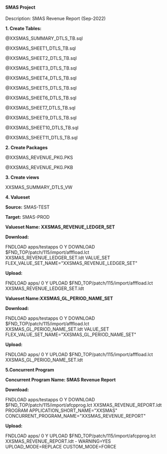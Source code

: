 #### SMAS Project

Description: SMAS Revenue Report (Sep-2022)


**1. Create Tables:**

@XXSMAS_SUMMARY_DTLS_TB.sql

@XXSMAS_SHEET1_DTLS_TB.sql

@XXSMAS_SHEET2_DTLS_TB.sql

@XXSMAS_SHEET3_DTLS_TB.sql

@XXSMAS_SHEET4_DTLS_TB.sql

@XXSMAS_SHEET5_DTLS_TB.sql

@XXSMAS_SHEET6_DTLS_TB.sql

@XXSMAS_SHEET7_DTLS_TB.sql

@XXSMAS_SHEET9_DTLS_TB.sql

@XXSMAS_SHEET10_DTLS_TB.sql

@XXSMAS_SHEET11_DTLS_TB.sql

**2. Create Packages**

@XXSMAS_REVENUE_PKG.PKS

@XXSMAS_REVENUE_PKG.PKB

**3. Create views**

XXSMAS_SUMMARY_DTLS_VW

**4. Valueset**

   **Source:** SMAS-TEST
   
   **Target:** SMAS-PROD

   **Valueset Name: XXSMAS_REVENUE_LEDGER_SET**
   
   **Download:**
   
   FNDLOAD apps/testapps O Y DOWNLOAD $FND_TOP/patch/115/import/afffload.lct XXSMAS_REVENUE_LEDGER_SET.ldt VALUE_SET FLEX_VALUE_SET_NAME="XXSMAS_REVENUE_LEDGER_SET"
   
   **Upload:**
   
   FNDLOAD apps/<pwd> 0 Y UPLOAD $FND_TOP/patch/115/import/afffload.lct XXSMAS_REVENUE_LEDGER_SET.ldt
   
   **Valueset Name:XXSMAS_GL_PERIOD_NAME_SET**
   
   **Download:**
   
   FNDLOAD apps/testapps O Y DOWNLOAD $FND_TOP/patch/115/import/afffload.lct XXSMAS_GL_PERIOD_NAME_SET.ldt VALUE_SET FLEX_VALUE_SET_NAME="XXSMAS_GL_PERIOD_NAME_SET"
   
   **Upload:**
   
   FNDLOAD apps/<pwd> 0 Y UPLOAD $FND_TOP/patch/115/import/afffload.lct XXSMAS_GL_PERIOD_NAME_SET.ldt


**5.Concurrent Program**

   **Concurrent Program Name: SMAS Revenue Report**
   
   **Download:**
   
   FNDLOAD apps/testapps O Y DOWNLOAD $FND_TOP/patch/115/import/afcpprog.lct XXSMAS_REVENUE_REPORT.ldt PROGRAM APPLICATION_SHORT_NAME="XXSMAS" CONCURRENT_PROGRAM_NAME="XXSMAS_REVENUE_REPORT"
   
   **Upload:**
   
   FNDLOAD apps/<Pwd> 0 Y UPLOAD $FND_TOP/patch/115/import/afcpprog.lct XXSMAS_REVENUE_REPORT.ldt - WARNING=YES UPLOAD_MODE=REPLACE CUSTOM_MODE=FORCE
